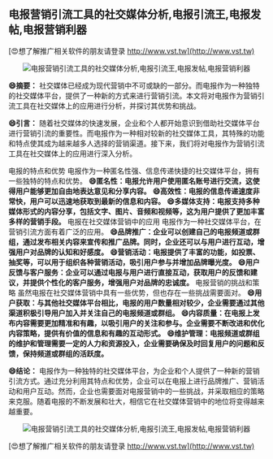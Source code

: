 ## **电报营销引流工具的社交媒体分析,电报引流王,电报发帖,电报营销利器**

[😍想了解推广相关软件的朋友请登录 http://www.vst.tw](http://www.vst.tw)

 <center><img src="https://vst.tw/MP4/tuiguang/png/6.png" alt="电报营销引流工具的社交媒体分析,电报引流王,电报发帖,电报营销利器"></center>

**😄摘要：**
社交媒体已经成为现代营销中不可或缺的一部分。而电报作为一种独特的社交媒体平台，提供了一种新的方式来进行营销引流。本文将对电报作为营销引流工具在社交媒体上的应用进行分析，并探讨其优势和挑战。

**😄引言：**
随着社交媒体的快速发展，企业和个人都开始意识到借助社交媒体平台进行营销引流的重要性。而电报作为一种相对较新的社交媒体工具，其特殊的功能和特点使其成为越来越多人选择的营销渠道。接下来，我们将对电报作为营销引流工具在社交媒体上的应用进行深入分析。

电报的特点和优势 电报作为一种匿名性强、信息传递快捷的社交媒体平台，拥有一些独特的特点和优势。
**😄匿名性：电报允许用户使用匿名账号进行交流，这使得用户能够更加自由地表达意见和分享内容。**
**😄高效性：电报的信息传递速度非常快，用户可以迅速地获取到最新的信息和内容。**
**😄多媒体支持：电报支持多种媒体形式的内容分享，包括文字、图片、音频和视频等，这为用户提供了更加丰富多样的营销手段。**
电报在社交媒体营销中的应用 电报作为一种社交媒体平台，在营销引流方面有着广泛的应用。
**😄品牌推广：企业可以创建自己的电报频道或群组，通过发布相关内容来宣传和推广品牌。同时，企业还可以与用户进行互动，增强用户对品牌的认知和好感度。**
**😄营销活动：电报提供了丰富的功能，如投票、抽奖等，可以用于组织各种营销活动，吸引用户参与并增加品牌曝光度。**
**😄用户反馈与客户服务：企业可以通过电报与用户进行直接互动，获取用户的反馈和建议，并提供个性化的客户服务，增强用户对品牌的忠诚度。**
电报营销的挑战和策略 虽然电报在社交媒体营销中具有一些优势，但也存在一些挑战需要面对。
**😄用户获取：与其他社交媒体平台相比，电报的用户数量相对较少，企业需要通过其他渠道积极引导用户加入并关注自己的电报频道或群组。**
**😄内容质量：在电报上发布内容需要更加精准和有趣，以吸引用户的关注和参与。企业需要不断改进和优化内容策略，提供有价值的信息和有趣的互动形式。**
**😄维护管理：电报频道或群组的维护和管理需要一定的人力和资源投入，企业需要确保及时回复用户的问题和反馈，保持频道或群组的活跃度。**

**😄结论：**
电报作为一种独特的社交媒体平台，为企业和个人提供了一种新的营销引流方式。通过充分利用其特点和优势，企业可以在电报上进行品牌推广、营销活动和用户互动。然而，企业也需要面对电报营销中的一些挑战，并采取相应的策略来克服。随着电报的不断发展和壮大，相信它在社交媒体营销中的地位将变得越来越重要。

 <center><img src="https://vst.tw/MP4/tuiguang/png/8.png" alt="电报营销引流工具的社交媒体分析,电报引流王,电报发帖,电报营销利器"></center>

[😍想了解推广相关软件的朋友请登录 http://www.vst.tw](http://www.vst.tw)



